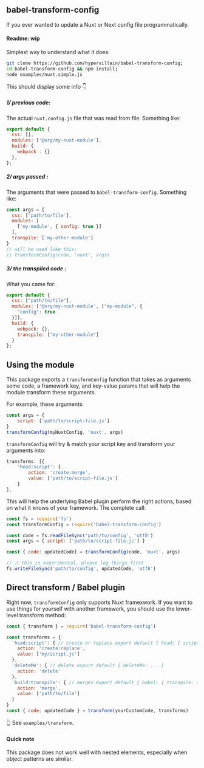 ## babel-transform-config
If you ever wanted to update a Nuxt or Next config file programmatically.
#### Readme: wip
Simplest way to understand what it does:

````bash
git clone https://github.com/hypervillain/babel-transform-config;
cd babel-transform-config && npm install;
node examples/nuxt.simple.js
````
This should display some info 👇

##### 1/ previous code:

The actual `nuxt.config.js` file that was read from file.
Something like:
```javascript
export default {
  css: [],
  modules: ['@org/my-nuxt-module'],
  build: {
    webpack : {}
  },
};
````

##### 2/ args passed :
The arguments that were passed to `babel-transform-config`.
Something like:
```javascript
const args = {
  css: ['path/to/file'],
  modules: [
    ['my-module', { config: true }]
  ],
  transpile: ['my-other-module']
}
// will be used like this:
// transformConfig(code, 'nuxt', args)
````

##### 3/ the transpiled code :
What you came for:
```javascript
export default {
  css: ["path/to/file"],
  modules: ['@org/my-nuxt-module', ["my-module", {
    "config": true
  }]],
  build: {
    webpack: {},
    transpile: ["my-other-module"]
  }
};
````

## Using the module

This package exports a `transformConfig` function that takes as arguments some code, a framework key, and key-value params that will help the module transform these arguments.

For example, these arguments:
````javascript
const args = {
    script: ['path/to/script-file.js']
}
transformConfig(myNuxtConfig, 'nuxt', args)
````

`transformConfig` will try & match your script key and transform your arguments into:
````javascript
transforms: [{
    'head:script': {
        action: 'create:merge',
        value: ['path/to/script-file.js']
    }
],
````
This will help the underlying Babel plugin perform the right actions, based on what it knows of your framework. The complete call:

````javascript
const fs = require('fs')
const transformConfig = require('babel-transform-config')

const code = fs.readFileSync('path/to/config', 'utf8')
const args = { script: ['path/to/script-file.js'] }

const { code: updatedCode} = transformConfig(code, 'nuxt', args)

// ⚠️ this is experimental, please log things first
fs.writeFileSync('path/to/config', updatedCode, 'utf8')

````

## Direct transform / Babel plugin

Right now, `transformConfig` only supports Nuxt framexwork. If you want to use things for yourself with another framework, you should use the lower-level transform method:

```javascript
const { transform } = require('babel-transform-config')

const transforms = {
  'head:script': { // create or replace export default { head: { script: [] }}
    action: 'create:replace',
    value: ['my/script.js']
  },
  'deleteMe': { // delete export default { deleteMe: ... }
    action: 'delete'
  },
  'build:transpile': { // merges export default { babel: { transpile: arrayOrObject } }
    action: 'merge',
    value: ['path/to/file']
  }
}
const { code: updatedCode } = transform(yourCustomCode, transforms)

`````

👆 See `examples/transform`.


#### Quick note

This package does not work well with nested elements, especially when object patterns are similar.


